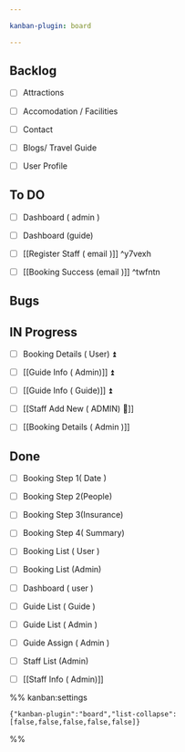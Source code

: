 ```yaml
---

kanban-plugin: board

---
```


## Backlog

- [ ] Attractions
- [ ] Accomodation / Facilities
- [ ] Contact
- [ ] Blogs/ Travel Guide
- [ ] User Profile


## To DO

- [ ] Dashboard ( admin )
- [ ] Dashboard (guide)
- [ ] [[Register Staff ( email )]] ^y7vexh
- [ ] [[Booking Success (email )]] ^twfntn


## Bugs



## IN Progress

- [ ] Booking Details ( User) ⏫
- [ ] [[Guide Info ( Admin)]] ⏫
- [ ] [[Guide Info ( Guide)]] ⏫
- [ ] [[Staff Add New ( ADMIN) 🔼]]
- [ ] [[Booking Details ( Admin )]]


## Done

- [ ] Booking Step 1( Date )
- [ ] Booking Step 2(People)
- [ ] Booking Step 3(Insurance)
- [ ] Booking Step 4( Summary)
- [ ] Booking List ( User )
- [ ] Booking List (Admin)
- [ ] Dashboard ( user )
- [ ] Guide List ( Guide )
- [ ] Guide List ( Admin )
- [ ] Guide Assign ( Admin )
- [ ] Staff List (Admin)
- [ ] [[Staff Info ( Admin)]]




%% kanban:settings
```
{"kanban-plugin":"board","list-collapse":[false,false,false,false,false]}
```
%%